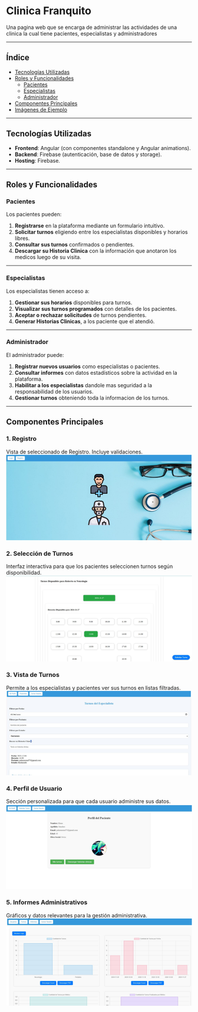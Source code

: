 # **Clinica Franquito**

Una pagina web que se encarga de administrar las actividades de una clinica la cual tiene pacientes, especialistas y administradores

---

## **Índice**

- [Tecnologías Utilizadas](#tecnologías-utilizadas)  
- [Roles y Funcionalidades](#roles-y-funcionalidades)  
  - [Pacientes](#pacientes)  
  - [Especialistas](#especialistas)  
  - [Administrador](#administrador)  
- [Componentes Principales](#componentes-principales)  
- [Imágenes de Ejemplo](#imágenes-de-ejemplo)  

---

## **Tecnologías Utilizadas**

- **Frontend**: Angular (con componentes standalone y Angular animations).  
- **Backend**: Firebase (autenticación, base de datos y storage).  
- **Hosting**: Firebase.  

---

## **Roles y Funcionalidades**

### **Pacientes**
Los pacientes pueden:  
1. **Registrarse** en la plataforma mediante un formulario intuitivo.  
2. **Solicitar turnos** eligiendo entre los especialistas disponibles y horarios libres.  
3. **Consultar sus turnos** confirmados o pendientes.  
4. **Descargar su Historia Clinica** con la información que anotaron los medicos luego de su visita.

---

### **Especialistas**
Los especialistas tienen acceso a:  
1. **Gestionar sus horarios** disponibles para turnos.  
2. **Visualizar sus turnos programados** con detalles de los pacientes.  
3. **Aceptar o rechazar solicitudes** de turnos pendientes.  
4. **Generar Historias Clinicas**, a los paciente que el atendió.

---

### **Administrador**
El administrador puede:  
1. **Registrar nuevos usuarios** como especialistas o pacientes.  
2. **Consultar informes** con datos estadísticos sobre la actividad en la plataforma.  
3. **Habilitar a los especialistas** dandole mas seguridad a la responsabilidad de los usuarios.  
4. **Gestionar turnos** obteniendo toda la informacion de los turnos.  

---

## **Componentes Principales**

### **1. Registro**
Vista de seleccionado de Registro. Incluye validaciones.  
![Registro](images/registro.JPG) <!-- Añadir imagen de ejemplo -->

### **2. Selección de Turnos**  
Interfaz interactiva para que los pacientes seleccionen turnos según disponibilidad.  
![Selección de Turnos](images/seleccionturnos.JPG) <!-- Añadir imagen de ejemplo -->

### **3. Vista de Turnos**  
Permite a los especialistas y pacientes ver sus turnos en listas filtradas.  
![Vista de Turnos](images/turnos.JPG) <!-- Añadir imagen de ejemplo -->

### **4. Perfil de Usuario**  
Sección personalizada para que cada usuario administre sus datos.  
![Perfil de Usuario](images/perfil.JPG) <!-- Añadir imagen de ejemplo -->

### **5. Informes Administrativos**  
Gráficos y datos relevantes para la gestión administrativa.  
![Informes Administrativos](images/informes.JPG) <!-- Añadir imagen de ejemplo -->

